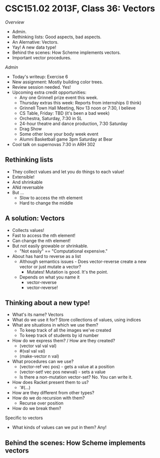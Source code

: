 CSC151.02 2013F, Class 36: Vectors
==================================

_Overview_

* Admin.
* Rethinking lists: Good aspects, bad aspects.
* An Alernative: Vectors.
* Yay!  A new data type!
* Behind the scenes: How Scheme implements vectors.
* Important vector procedures.

_Admin_

* Today's writeup: Exercise 6
* New assignment: Mostly building color trees.
* Review session needed.  Yes!
* Upcoming extra credit opportunities:
    * Any one Grinnell prize event this week.
    * Thursday extras this week: Reports from internships (I think)
    * Grinnell Town Hall Meeting, Nov 13 noon or 7:30, I believe
    * CS Table, Friday: TBD (it's been a bad week)
    * Orchestra, Saturday, 7:30 in SL
    * 24-hour theatre and dance production, 7:30 Saturday
    * Drag Show
    * Some other love your body week event
    * Alumni Basketball game 3pm Saturday at Bear 
* Cool talk on supernovas 7:30 in ARH 302

Rethinking lists
----------------

* They collect values and let you do things to each value!
* Extensible!
* And shrinkable
* ANd reversable
* But ...
    * Slow to access the nth element
    * Hard to change the middle

A solution: Vectors
-------------------

* Collects values!
* Fast to access the nth element!  
* Can change the nth element!
* But not easily growable or shrinkable.
    * "Not easily" == "Computational expensive."
* About has hard to reverse as a list
    * Although semantics issues - Does vector-reverse create a new
      vector or just mutate a vector?
        * Mutates!  Mutation is good.  It's the point.
    * Depends on what you name it
        * vector-reverse
        * vector-reverse!

Thinking about a new type!
--------------------------

* What's its name?  Vectors
* What do we use it for?  Store collections of values, using indices
* What are situations in which we use them?
    * To keep track of all the images we've created
    * To keep track of students by id number
* How do we express them? / How are they created?
    * (vector val val val)
    * #(val val val)
    * (make-vector n val)
* What procedures can we use?
    * (vector-ref vec pos) - gets a value at a position
    * (vector-set! vec pos newval) - sets a value
    * Is there a non-mutation vector-set?  No.  You can write it.
* How does Racket present them to us?
    * '#(...)
* How are they different from other types?
* How do we do recursion with them?
    * Recurse over position
* How do we break them?

Specific to vectors
* What kinds of values can we put in them?  Any!

Behind the scenes: How Scheme implements vectors
------------------------------------------------


